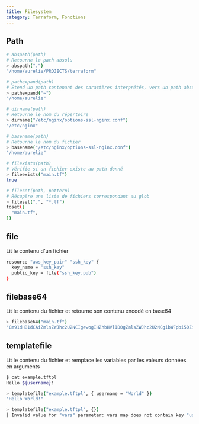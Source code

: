 ```yaml
---
title: Filesystem
category: Terraform, Fonctions
---
```


## Path

``` bash
# abspath(path)
# Retourne le path absolu
> abspath(".")
"/home/aurelie/PROJECTS/terraform"

# pathexpand(path)
# Étend un path contenant des caractères interprétés, vers un path absolu
> pathexpand("~")
"/home/aurelie"

# dirname(path)
# Retourne le nom du répertoire
> dirname("/etc/nginx/options-ssl-nginx.conf")
"/etc/nginx"

# basename(path)
# Retourne le nom du fichier
> basename("/etc/nginx/options-ssl-nginx.conf")
"/home/aurelie"

# filexists(path)
# Vérifie si un fichier existe au path donné
> fileexists("main.tf")
true

# fileset(path, pattern)
# Récupère une liste de fichiers correspondant au glob
> fileset(".", "*.tf")
toset([
  "main.tf",
])
```

## file

Lit le contenu d'un fichier

``` bash
resource "aws_key_pair" "ssh_key" {
  key_name = "ssh_key"
  public_key = file("ssh_key.pub")
}
```

## filebase64

Lit le contenu du fichier et retourne son contenu encodé en base64

``` bash
> filebase64("main.tf")
"Cm91dHB1dCAiZmlsZWJhc2U2NCIgewogIHZhbHVlID0gZmlsZWJhc2U2NCgibWFpbi50ZiIpCn0="
```

## templatefile

Lit le contenu du fichier et remplace les variables par les valeurs données en arguments

``` bash
$ cat example.tftpl
Hello ${username}!
```
``` bash
> templatefile("example.tftpl", { username = "World" })
"Hello World!"

> templatefile("example.tftpl", {})
│ Invalid value for "vars" parameter: vars map does not contain key "username", referenced at example.tftpl:1,9-17.
```
